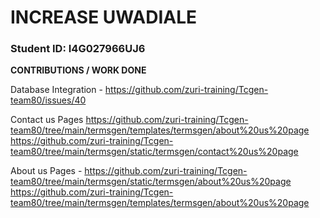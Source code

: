 # INCREASE UWADIALE

### Student ID: I4G027966UJ6

**CONTRIBUTIONS / WORK DONE**

Database Integration - https://github.com/zuri-training/Tcgen-team80/issues/40

Contact us Pages 
    https://github.com/zuri-training/Tcgen-team80/tree/main/termsgen/templates/termsgen/about%20us%20page
    https://github.com/zuri-training/Tcgen-team80/tree/main/termsgen/static/termsgen/contact%20us%20page

About us Pages - 
  https://github.com/zuri-training/Tcgen-team80/tree/main/termsgen/static/termsgen/about%20us%20page
  https://github.com/zuri-training/Tcgen-team80/tree/main/termsgen/templates/termsgen/about%20us%20page
